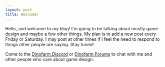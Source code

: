```yaml
---
layout: post
title: Welcome!
---
```


Hello, and welcome to my blog! I'm going to be talking about mostly game design and maybe a few other things. My plan is to add a new post every Friday or Saturday. I may post at other times if I feel the need to respond to things other people are saying. Stay tuned!

Come to the [Dinofarm Discord](https://discord.gg/8PPwfDY) or [Dinofarm Forums](http://www.dinofarmgames.com/forum/index.php) to chat with me and other people who care about game design.
